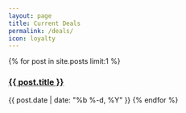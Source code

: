 ```yaml
---
layout: page
title: Current Deals
permalink: /deals/
icon: loyalty
---
```


<div class="container">
  {% for post in site.posts limit:1 %}
    <h3><a href="{{ post.url | prepend: site.baseurl }}">{{ post.title }}</a></h3>
    <time>{{ post.date | date: "%b %-d, %Y" }}</time>
  {% endfor %}
</div>

